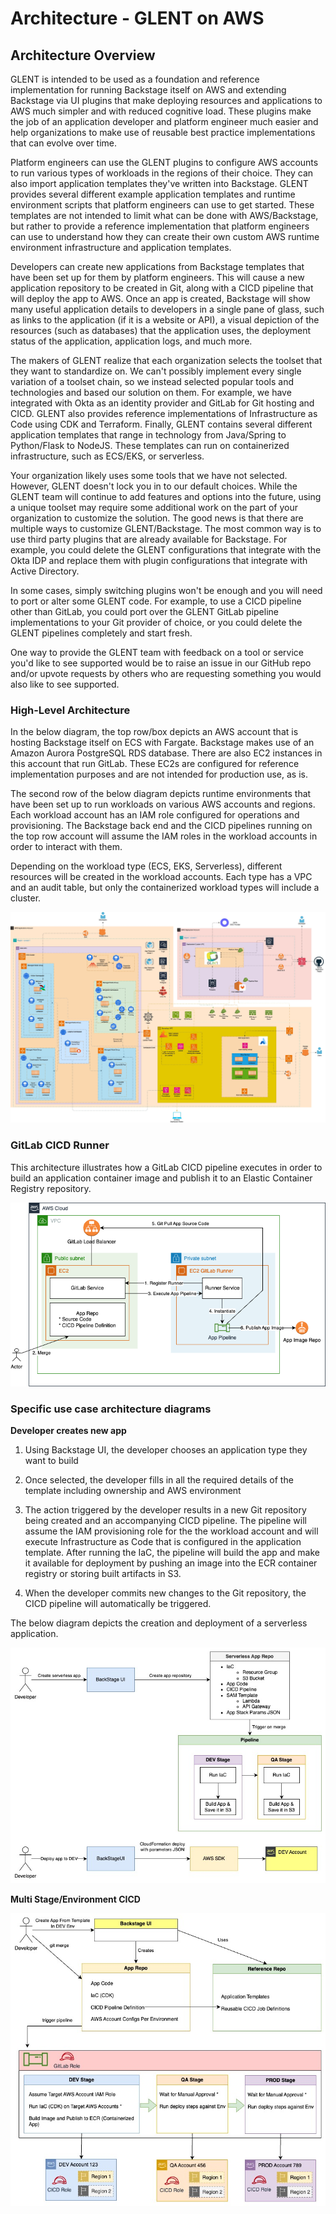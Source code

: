 # Architecture - GLENT on AWS


## Architecture Overview

GLENT is intended to be used as a foundation and reference implementation for running Backstage itself on AWS and extending Backstage via UI plugins that make deploying resources and applications to AWS much simpler and with reduced cognitive load. These plugins make the job of an application developer and platform engineer much easier and help organizations to make use of reusable best practice implementations that can evolve over time. 

Platform engineers can use the GLENT plugins to configure AWS accounts to run various types of workloads in the regions of their choice. They can also import application templates they've written into Backstage. GLENT provides several different example application templates and runtime environment scripts that platform engineers can use to get started. These templates are not intended to limit what can be done with AWS/Backstage, but rather to provide a reference implementation that platform engineers can use to understand how they can create their own custom AWS runtime environment infrastructure and application templates.

Developers can create new applications from Backstage templates that have been set up for them by platform engineers. This will cause a new application repository to be created in Git, along with a CICD pipeline that will deploy the app to AWS. Once an app is created, Backstage will show many useful application details to developers in a single pane of glass, such as links to the application (if it is a website or API), a visual depiction of the resources (such as databases) that the application uses, the deployment status of the application, application logs, and much more.

The makers of GLENT realize that each organization selects the toolset that they want to standardize on. We can't possibly implement every single variation of a toolset chain, so we instead selected popular tools and technologies and based our solution on them. For example, we have integrated with Okta as an identity provider and GitLab for Git hosting and CICD. GLENT also provides reference implementations of Infrastructure as Code using CDK and Terraform.  Finally, GLENT contains several different application templates that range in technology from Java/Spring to Python/Flask to NodeJS. These templates can run on containerized infrastructure, such as ECS/EKS, or serverless. 

Your organization likely uses some tools that we have not selected. However, GLENT doesn't lock you in to our default choices. While the GLENT team will continue to add features and options into the future, using a unique toolset may require some additional work on the part of your organization to customize the solution. The good news is that there are multiple ways to customize GLENT/Backstage. The most common way is to use third party plugins that are already available for Backstage. For example, you could delete the GLENT configurations that integrate with the Okta IDP and replace them with plugin configurations that integrate with Active Directory.

In some cases, simply switching plugins won't be enough and you will need to port or alter some GLENT code. For example, to use a CICD pipeline other than GitLab, you could port over the GLENT GitLab pipeline implementations to your Git provider of choice, or you could delete the GLENT pipelines completely and start fresh.

One way to provide the GLENT team with feedback on a tool or service you'd like to see supported would be to raise an issue in our GitHub repo and/or upvote requests by others who are requesting something you would also like to see supported.

### High-Level Architecture

In the below diagram, the top row/box depicts an AWS account that is hosting Backstage itself on ECS with Fargate. Backstage makes use of an Amazon Aurora PostgreSQL RDS database. There are also EC2 instances in this account that run GitLab. These EC2s are configured for reference implementation purposes and are not intended for production use, as is.

The second row of the below diagram depicts runtime environments that have been set up to run workloads on various AWS accounts and regions. Each workload account has an IAM role configured for operations and provisioning. The Backstage back end and the CICD pipelines running on the top row account will assume the IAM roles in the workload accounts in order to interact with them.

Depending on the workload type (ECS, EKS, Serverless), different resources will be created in the workload accounts. Each type has a VPC and an audit table, but only the containerized workload types will include a cluster.

![GLENT_on_AWS_white_bg.jpg](diagrams/images/GLENT_on_AWS_white_bg.jpg)


### GitLab CICD Runner
This architecture illustrates how a GitLab CICD pipeline executes in order to build an application container image and publish it to an Elastic Container Registry repository.

![GitLabRunnerHighLevel.png](images/GitLabRunnerHighLevel.png)


### Specific use case architecture diagrams

**Developer creates new app**

1. Using Backstage UI, the developer chooses an application type they want to build

2. Once selected, the developer fills in all the required details of the template including ownership and AWS environment

3. The action triggered by the developer results in a new Git repository being created and an accompanying CICD pipeline. The pipeline will assume the IAM provisioning role for the the workload account and will execute Infrastructure as Code that is configured in the application template. After running the IaC, the pipeline will build the app and make it available for deployment by pushing an image into the ECR container registry or storing built artifacts in S3.

4. When the developer commits new changes to the Git repository, the CICD pipeline will automatically be triggered.

The below diagram depicts the creation and deployment of a serverless application.

![ServerlessCreateAndDeploy.jpg](images/ServerlessCreateAndDeploy.jpg)

**Multi Stage/Environment CICD**

![MultiStageCICD.jpg](images/MultiStageCICD.jpg)
